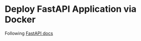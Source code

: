 Deploy FastAPI Application via Docker
=====================================

Following [FastAPI docs](https://fastapi.tiangolo.com/deployment/docker/)
